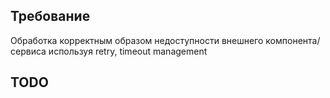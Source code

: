 ## Требование
Обработка корректным образом недоступности внешнего компонента/сервиса используя retry, timeout management 
## TODO 
